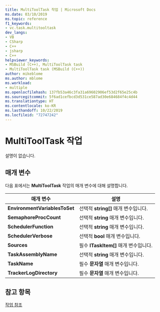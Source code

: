 ```yaml
---
title: MultiToolTask 작업 | Microsoft Docs
ms.date: 03/10/2019
ms.topic: reference
f1_keywords:
- vc.task.multitooltask
dev_langs:
- VB
- CSharp
- C++
- jsharp
- C++
helpviewer_keywords:
- MSBuild (C++), MultiToolTask task
- MultiToolTask task (MSBuild (C++))
author: mikeblome
ms.author: mblome
ms.workload:
- multiple
ms.openlocfilehash: 137fb53a46c3fa31a69602906ef53d2f65e25c4b
ms.sourcegitcommit: 5f6ad1cefbcd3d531ce587ad30e684684f4c4d44
ms.translationtype: HT
ms.contentlocale: ko-KR
ms.lasthandoff: 10/22/2019
ms.locfileid: "72747242"
---
```

# <a name="multitooltask-task"></a>MultiToolTask 작업

설명이 없습니다.

## <a name="parameters"></a>매개 변수

다음 표에서는 **MultiToolTask** 작업의 매개 변수에 대해 설명합니다.

|매개 변수|설명|
|---------------|-----------------|
|**EnvironmentVariablesToSet**|선택적 **string[]** 매개 변수입니다.|
|**SemaphoreProcCount**|선택적 **string** 매개 변수입니다.|
|**SchedulerFunction**|선택적 **string** 매개 변수입니다.|
|**SchedulerVerbose**|선택적 **bool** 매개 변수입니다.|
|**Sources**|필수 **ITaskItem[]** 매개 변수입니다.|
|**TaskAssemblyName**|선택적 **string** 매개 변수입니다.|
|**TaskName**|필수 **문자열** 매개 변수입니다.|
|**TrackerLogDirectory**|필수 **문자열** 매개 변수입니다.|

## <a name="see-also"></a>참고 항목

[작업 참조](../msbuild/msbuild-task-reference.md)